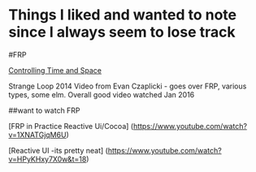 # Things I liked and wanted to note since I always seem to lose track


#FRP


[Controlling Time and Space](https://www.youtube.com/watch?v=Agu6jipKfYw)

Strange Loop 2014 Video from Evan Czaplicki - goes over FRP, various types, some elm. Overall good video watched Jan 2016



##want to watch FRP

[FRP in Practice Reactive Ui/Cocoa] (https://www.youtube.com/watch?v=1XNATGjqM6U)

[Reactive UI -its pretty neat] (https://www.youtube.com/watch?v=HPyKHxy7X0w&t=18)

